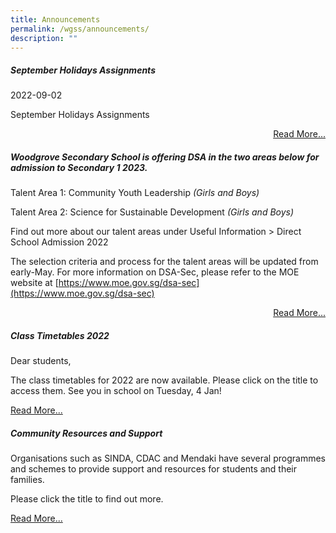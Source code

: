 ```yaml
---
title: Announcements
permalink: /wgss/announcements/
description: ""
---
```

##### September Holidays Assignments

2022-09-02

September Holidays Assignments

<p style="text-align:right;"><a href="/students-and-staff/students/september-holiday-assignments">Read More...</a></p>

##### Woodgrove Secondary School is offering DSA in the two areas below for admission to Secondary 1 2023.

Talent Area 1: Community Youth Leadership _(Girls and Boys)_

Talent Area 2: Science for Sustainable Development _(Girls and Boys)_

Find out more about our talent areas under Useful Information > Direct School Admission 2022

The selection criteria and process for the talent areas will be updated from early-May. For more information on DSA-Sec, please refer to the MOE website at [https://www.moe.gov.sg/dsa-sec](https://www.moe.gov.sg/dsa-sec)


<p style="text-align:right;"><a href="https://www.moe.gov.sg/dsa-sec">Read More...</a></p>

##### Class Timetables 2022

Dear students,

The class timetables for 2022 are now available. Please click on the title to access them. See you in school on Tuesday, 4 Jan!

[Read More...](https://woodgrovesec.moe.edu.sg/academic-matters/class-timetable-2022)

##### Community Resources and Support

Organisations such as SINDA, CDAC and Mendaki have several programmes and schemes to provide support and resources for students and their families. 

Please click the title to find out more.

[Read More...](https://woodgrovesec.moe.edu.sg/qql/slot/u609/2020/Others/Community%20Support%20available%20for%20students%20and%20their%20families.pdf)